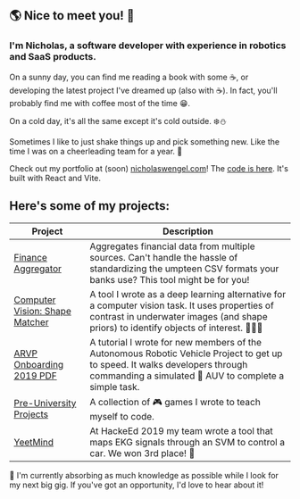 ## 🌎 Nice to meet you! 🍁

###  I'm Nicholas, a software developer with experience in robotics and SaaS products.

On a sunny day, you can find me reading a book with some ☕, or developing the latest project I've dreamed up (also with ☕). In fact, you'll probably find me with coffee most of the time 😁.

On a cold day, it's all the same except it's cold outside. ❄️⛄

Sometimes I like to just shake things up and pick something new. Like the time I was on a cheerleading team for a year. 💪

Check out my portfolio at (soon) [nicholaswengel.com](https://nicholaswengel.com)! The [code is here](https://github.com/NinjaPerson24119/PortfolioWebsite). It's built with React and Vite.

## Here's some of my projects:
| Project | Description |
| --- | --- |
| [Finance Aggregator](https://github.com/NinjaPerson24119/FinanceAggregator) | Aggregates financial data from multiple sources. Can't handle the hassle of standardizing the umpteen CSV formats your banks use?  This tool might be for you! |
| [Computer Vision: Shape Matcher](https://github.com/NinjaPerson24119/shape_matcher) | A tool I wrote as a deep learning alternative for a computer vision task. It uses properties of contrast in underwater images (and shape priors) to identify objects of interest. 🌊🌊🌊 |
| [ARVP Onboarding 2019 PDF](https://github.com/NinjaPerson24119/Onboarding2019) | A tutorial I wrote for new members of the Autonomous Robotic Vehicle Project to get up to speed. It walks developers through commanding a simulated 🤖 AUV to complete a simple task. |
| [Pre-University Projects](https://github.com/NinjaPerson24119/Pre-University-Projects) | A collection of 🎮 games I wrote to teach myself to code. |
| [YeetMind](https://github.com/NinjaPerson24119/neuro-car) | At HackeEd 2019 my team wrote a tool that maps EKG signals through an SVM to control a car. We won 3rd place! 🚗 |

🔭 I'm currently absorbing as much knowledge as possible while I look for my next big gig. If you've got an opportunity, I'd love to hear about it!
